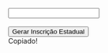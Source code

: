 <div class="input-container">
  <input id="vlrGerado" class="input-gerador" type="text" readonly><br><br>
  <i id="iconCopy" class="icon icon-16 icon-copy" onclick="copiarTexto() "></i>
  <button onclick="document.getElementById('vlrGerado').value = inscricaoEstadual(); toggleIcon();">
    Gerar Inscrição Estadual
  </button>
  <div id="msgCopiado" class="copiado">Copiado!</div>
</div>
